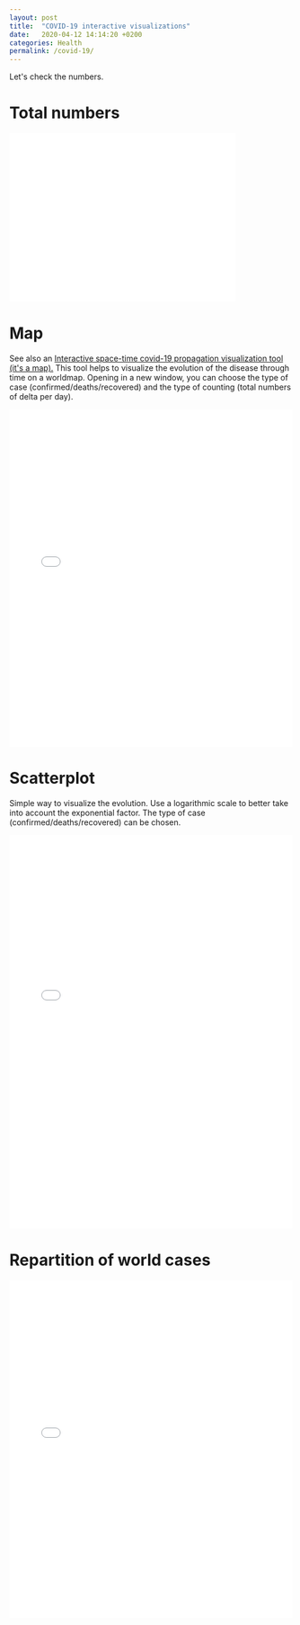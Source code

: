 ```yaml
---
layout: post
title:  "COVID-19 interactive visualizations"
date:   2020-04-12 14:14:20 +0200
categories: Health
permalink: /covid-19/
---
```


Let's check the numbers.

# Total numbers

<iframe width="80%" height="300" frameborder="0" scrolling="no" src="//plotly.com/~stephanefevrier/16.embed?showlink=false"></iframe>

# Map

See also an [Interactive space-time covid-19 propagation visualization tool (it's a map).](/map_animated.html) 
This tool helps to visualize the evolution of the disease through time on a worldmap. Opening in a new window, you can choose the type of case (confirmed/deaths/recovered) and the type of counting (total numbers of delta per day).

<iframe width="100%" height="600" frameborder="0" scrolling="no" src="//plotly.com/~stephanefevrier/41.embed?showlink=false"></iframe>

# Scatterplot

Simple way to visualize the evolution. Use a logarithmic scale to better take into account the exponential factor. The type of case (confirmed/deaths/recovered) can be chosen.

<iframe width="100%" height="700" frameborder="0" scrolling="no" src="//plotly.com/~stephanefevrier/18.embed?showlink=false"></iframe>

# Repartition of world cases


<iframe width="100%" height="600" frameborder="0" scrolling="no" src="//plotly.com/~stephanefevrier/28.embed?showlink=false"></iframe>